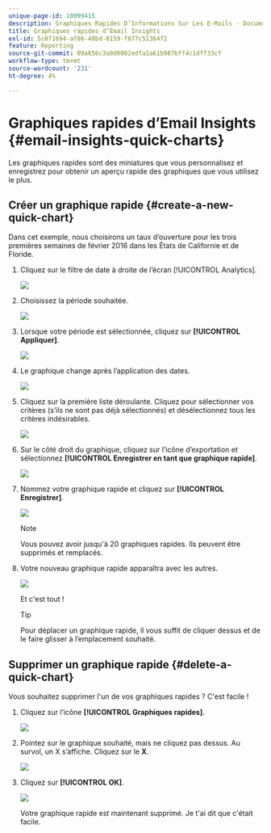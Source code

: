 ```yaml
---
unique-page-id: 10099415
description: Graphiques Rapides D’Informations Sur Les E-Mails - Documents Marketo - Documentation Du Produit
title: Graphiques rapides d’Email Insights
exl-id: 5c071694-af86-48bd-8159-f877c51364f2
feature: Reporting
source-git-commit: 09a656c3a0d0002edfa1a61b987bff4c1dff33cf
workflow-type: tm+mt
source-wordcount: '231'
ht-degree: 4%

---
```


# Graphiques rapides d’Email Insights {#email-insights-quick-charts}

Les graphiques rapides sont des miniatures que vous personnalisez et enregistrez pour obtenir un aperçu rapide des graphiques que vous utilisez le plus.

## Créer un graphique rapide {#create-a-new-quick-chart}

Dans cet exemple, nous choisirons un taux d’ouverture pour les trois premières semaines de février 2016 dans les États de Californie et de Floride.

1. Cliquez sur le filtre de date à droite de l’écran [!UICONTROL Analytics].

   ![](assets/one-1.png)

1. Choisissez la période souhaitée.

   ![](assets/two-2.png)

1. Lorsque votre période est sélectionnée, cliquez sur **[!UICONTROL Appliquer]**.

   ![](assets/three-2.png)

1. Le graphique change après l’application des dates.

   ![](assets/four.png)

1. Cliquez sur la première liste déroulante. Cliquez pour sélectionner vos critères (s’ils ne sont pas déjà sélectionnés) et désélectionnez tous les critères indésirables.

   ![](assets/5.png)

1. Sur le côté droit du graphique, cliquez sur l’icône d’exportation et sélectionnez **[!UICONTROL Enregistrer en tant que graphique rapide]**.

   ![](assets/six.png)

1. Nommez votre graphique rapide et cliquez sur **[!UICONTROL Enregistrer]**.

   ![](assets/seven.png)

   >[!NOTE]
   >
   >Vous pouvez avoir jusqu&#39;à 20 graphiques rapides. Ils peuvent être supprimés et remplacés.

1. Votre nouveau graphique rapide apparaîtra avec les autres.

   ![](assets/8.png)

   Et c&#39;est tout !

   >[!TIP]
   >
   >Pour déplacer un graphique rapide, il vous suffit de cliquer dessus et de le faire glisser à l’emplacement souhaité.

## Supprimer un graphique rapide {#delete-a-quick-chart}

Vous souhaitez supprimer l&#39;un de vos graphiques rapides ? C&#39;est facile !

1. Cliquez sur l’icône **[!UICONTROL Graphiques rapides]**.

   ![](assets/nine.png)

1. Pointez sur le graphique souhaité, mais ne cliquez pas dessus. Au survol, un X s’affiche. Cliquez sur le **X**.

   ![](assets/ten.png)

1. Cliquez sur **[!UICONTROL OK]**.

   ![](assets/eleven.png)

   Votre graphique rapide est maintenant supprimé. Je t&#39;ai dit que c&#39;était facile.
